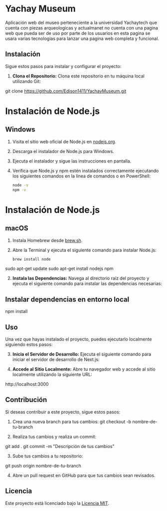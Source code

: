 # Yachay Museum

Aplicación web del museo perteneciente a la universidad Yachaytech que cuenta con piezas arqueologicas y actualmanet no cuenta con una pagina web que pueda ser de uso por parte de los usuarios en esta pagina se usara varias tecnologias para lanzar una pagina web completa y funcional.

## Instalación

Sigue estos pasos para instalar y configurar el proyecto:

1. **Clona el Repositorio:** Clona este repositorio en tu máquina local utilizando Git:
   
git clone https://github.com/Edison1411/YachayMuseum.git

# Instalación de Node.js

## Windows

1. Visita el sitio web oficial de Node.js en [nodejs.org](https://nodejs.org/).
2. Descarga el instalador de Node.js para Windows.
3. Ejecuta el instalador y sigue las instrucciones en pantalla.
4. Verifica que Node.js y npm estén instalados correctamente ejecutando los siguientes comandos en la línea de comandos o en PowerShell:

   ```bash
   node -v
   npm -v
# Instalación de Node.js

## macOS

1. Instala Homebrew desde [brew.sh](https://brew.sh/).
2. Abre la Terminal y ejecuta el siguiente comando para instalar Node.js:

   ```bash
   brew install node

sudo apt-get update
sudo apt-get install nodejs npm


2. **Instala las Dependencias:** Navega al directorio raíz del proyecto y ejecuta el siguiente comando para instalar las dependencias necesarias:

## Instalar dependencias en entorno local
npm install

## Uso

Una vez que hayas instalado el proyecto, puedes ejecutarlo localmente siguiendo estos pasos:

3. **Inicia el Servidor de Desarrollo:** Ejecuta el siguiente comando para iniciar el servidor de desarrollo de Next.js:



4. **Accede al Sitio Localmente:** Abre tu navegador web y accede al sitio localmente utilizando la siguiente URL:

http://localhost:3000


## Contribución

Si deseas contribuir a este proyecto, sigue estos pasos:

1. Crea una nueva branch para tus cambios:
git checkout -b nombre-de-tu-branch

2. Realiza tus cambios y realiza un commit:

git add .
git commit -m "Descripción de tus cambios"


3. Sube tus cambios a tu repositorio:

git push origin nombre-de-tu-branch


4. Abre un pull request en GitHub para que tus cambios sean revisados.

## Licencia

Este proyecto está licenciado bajo la [Licencia MIT](LICENSE).

